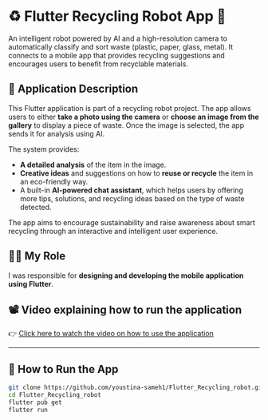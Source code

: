 # ♻️ Flutter Recycling Robot App 🤖
An intelligent robot powered by AI and a high-resolution camera to automatically classify and sort waste (plastic, paper, glass, metal). It connects to a mobile app that provides recycling suggestions and encourages users to benefit from recyclable materials.


## 📱 Application Description

This Flutter application is part of a recycling robot project. The app allows users to either **take a photo using the camera** or **choose an image from the gallery** to display a piece of waste. Once the image is selected, the app sends it for analysis using AI.

The system provides:

- **A detailed analysis** of the item in the image.
- **Creative ideas** and suggestions on how to **reuse or recycle** the item in an eco-friendly way.
- A built-in **AI-powered chat assistant**, which helps users by offering more tips, solutions, and recycling ideas based on the type of waste detected.

The app aims to encourage sustainability and raise awareness about smart recycling through an interactive and intelligent user experience.


## 👩‍💻 My Role

I was responsible for **designing and developing the mobile application using Flutter**.

## 📽️ Video explaining how to run the application

👉 [Click here to watch the video on how to use the application](https://drive.google.com/file/d/1_kpsMgH-P4MnADyaVsbxAuaQ8AQ791tX/view?usp=sharing)

---

## 🚀 How to Run the App

```bash
git clone https://github.com/youstina-sameh1/Flutter_Recycling_robot.git
cd Flutter_Recycling_robot
flutter pub get
flutter run